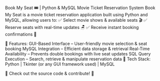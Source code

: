 Book My Seat 🎟️ | Python & MySQL Movie Ticket Reservation System
Book My Seat is a movie ticket reservation application built using Python and MySQL, allowing users to:
✅ Select movie shows & available seats 🎬
✅ Reserve seats with real-time updates 🪑
✅ Receive instant booking confirmations 📩

🔹 Features:
GUI-Based Interface – User-friendly movie selection & seat booking
MySQL Integration – Efficient data storage & retrieval
Real-Time Availability – Prevents double bookings with live seat updates
SQL Query Execution – Search, retrieve & manipulate reservation data
📌 Tech Stack: Python | Tkinter (or any GUI framework used) | MySQL

🔗 Check out the source code & contribute! 🚀
